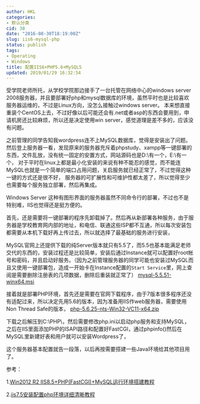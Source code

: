 ```yaml
---
author: HKL
categories:
- 默认分类
cid: 38
date: "2016-08-30T18:19:00Z"
slug: iis6-mysql-php
status: publish
tags:
- Operating
- Windows
title: 配置IIS6+PHP5.6+MySQL5
updated: 2019/01/29 16:32:54
---
```



受学院老师所托，从学校学院那边接手了一台托管在网络中心的windows server 2008服务器，并且要部署好php和mysql数据库的环境，虽然平时也是比较喜欢服务器运维的，不过是Linux方向，没怎么接触过windows server。
本来想直接重装个CentOS上去，不过好像以后可能还会有.net或者asp的东西会要用到，申请机房还比较麻烦，所以还是决定使用win server，感觉道理是差不多的，应该没有问题。

之前管理的同学告知我wordpress连不上MySQL数据库，觉得是安装出了问题。然后登上服务器一看，发现原来的服务器充斥着phpstudy、xampp等一键部署的东西，文件乱放，没有统一固定的安置方式，网站源码也是D:\有一个，E:\有一个，
对于平时在linux上都是最小化安装的来说有种不能忍的感觉，而不能连MySQL也就是一个简单的端口占用问题，关启服务就已经正常了，不过觉得这种一键的方式还是很不好，
服务器的可扩展性和可维护性都太差了，所以觉得至少也需要每个服务独立部署，然后再集成。


<!--more-->


Windows Server 这种有图形界面的服务器虽然不同命令行的部署，不过也不是特别难，IIS也觉得还是挺方便的。

首先，还是需要将一键部署的程序先卸载掉了。然后再从新部署各种服务，由于服务器是学校教育网内部的地址，和电信、联通这些ISP都不互通，所以每次安装包都需要从本机下载好再上传过去，所以就选择了最基础的服务进行安装，

MySQL官网上还提供下载的纯Server版本就只有5.5了，而5.5也基本能满足老师交代的东西的，安装过程还是比较简单，安装后通过Instance就可以配置好root帐号和密码，并且启动好服务。（因为之前管理服务器的同学可能也安装过MySQL而且又使用一键部署包，造成一开始卡在Instance配置的`Start Service`里，网上查阅是需要删除注册表的几项数据，删除后重装就正常了）
[mysql-5.5.51-winx64.msi](http://dev.mysql.com/get/Downloads/MySQL-5.5/mysql-5.5.51-winx64.msi)

接着就是部署PHP环境，首先还是需要在官网下载程序，由于7版本很多程序还没有适配过来，所以决定先用5.6的版本，因为准备用IIS作web服务器，需要使用 Non Thread Safe的版本，
[php-5.6.25-nts-Win32-VC11-x64.zip](http://windows.php.net/downloads/releases/php-5.6.25-nts-Win32-VC11-x64.zip)

下载之后解压到C:\PHP\，然后需要修改php.ini以启动php服务和支持MySQL，之后在IIS里面添加PHP的ISAPI路径和配置好FastCGI，通过phpinfo()然后在MySQL里新建好表和用户就可以安装Wordpress了，

这个服务器基本配置就告一段落，以后再按需要搭建一些Java环境给其他项目用了。


参考：

1.[Win2012 R2 IIS8.5+PHP(FastCGI)+MySQL运行环境搭建教程](http://www.jb51.net/article/59280.htm)

2.[iis7.5安装配置php环境详细清晰教程](http://www.webkaka.com/blog/archives/how-to-config-php-environment-in-iis7.5.html)